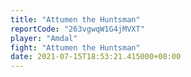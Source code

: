 ```yaml
---
title: "Attumen the Huntsman"
reportCode: "263vgwqW1G4jMVXT"
player: "Amdal"
fight: "Attumen the Huntsman"
date: 2021-07-15T18:53:21.415000+00:00
---
```

